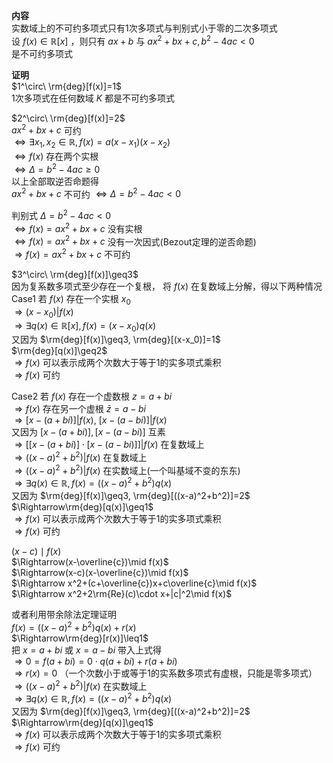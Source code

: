 **内容**  
实数域上的不可约多项式只有1次多项式与判别式小于零的二次多项式  
设 $f(x)\in\mathbb{R}[x]$ ，则只有 $ax+b$ 与 $ax^2+bx+c,b^2-4ac<0$  
是不可约多项式  
  
**证明**  
$1^\circ\ \rm{deg}[f(x)]=1$  
1次多项式在任何数域 $K$ 都是不可约多项式  
  
$2^\circ\ \rm{deg}[f(x)]=2$  
$ax^2+bx+c$ 可约  
$\Leftrightarrow\exists x_1,x_2\in\mathbb{R}, f(x)=a(x-x_1)(x-x_2)$  
$\Leftrightarrow f(x)$ 存在两个实根  
$\Leftrightarrow\Delta=b^2-4ac\geq0$  
以上全部取逆否命题得  
$ax^2+bx+c$ 不可约 $\Leftrightarrow\Delta=b^2-4ac<0$  
  
判别式 $\Delta=b^2-4ac<0$  
$\Leftrightarrow f(x)=ax^2+bx+c$ 没有实根  
$\Leftrightarrow f(x)=ax^2+bx+c$ 没有一次因式(Bezout定理的逆否命题)  
$\Rightarrow f(x)=ax^2+bx+c$ 不可约  
  
$3^\circ\ \rm{deg}[f(x)]\geq3$  
因为复系数多项式至少存在一个复根， 将 $f(x)$ 在复数域上分解，得以下两种情况  
Case1 若 $f(x)$ 存在一个实根 $x_0$  
$\Rightarrow(x-x_0)|f(x)$  
$\Rightarrow\exists q(x)\in\mathbb{R}[x], f(x)=(x-x_0)q(x)$  
又因为 $\rm{deg}[f(x)]\geq3, \rm{deg}[(x-x_0)]=1$  
$\rm{deg}[q(x)]\geq2$  
$\Rightarrow f(x)$ 可以表示成两个次数大于等于1的实多项式乘积  
$\Rightarrow f(x)$ 可约  
  
Case2 若 $f(x)$ 存在一个虚数根 $z=a+bi$  
$\Rightarrow f(x)$ 存在另一个虚根 $\bar{z}=a-bi$  
$\Rightarrow [x-(a+bi)]|f(x),\ [x-(a-bi)]|f(x)$  
又因为 $[x-(a+bi)],[x-(a-bi)]$ 互素  
$\Rightarrow [[x-(a+bi)]\cdot[x-(a-bi)]]|f(x)$ 在复数域上  
$\Rightarrow ((x-a)^2+b^2)|f(x)$ 在复数域上  
$\Rightarrow ((x-a)^2+b^2)|f(x)$ 在实数域上(一个叫基域不变的东东)  
$\Rightarrow\exists q(x)\in\mathbb{R}, f(x)=((x-a)^2+b^2)q(x)$  
又因为 $\rm{deg}[f(x)]\geq3, \rm{deg}[((x-a)^2+b^2)]=2$  
$\Rightarrow\rm{deg}[q(x)]\geq1$  
$\Rightarrow f(x)$ 可以表示成两个次数大于等于1的实多项式乘积  
$\Rightarrow f(x)$ 可约  
  
$(x-c)\mid f(x)$  
$\Rightarrow(x-\overline{c})\mid f(x)$  
$\Rightarrow(x-c)(x-\overline{c})\mid f(x)$  
$\Rightarrow x^2+(c+\overline{c})x+c\overline{c}\mid f(x)$  
$\Rightarrow x^2+2\rm{Re}(c)\cdot x+|c|^2\mid f(x)$  
  
或者利用带余除法定理证明  
$f(x)=((x-a)^2+b^2)q(x)+r(x)$  
$\Rightarrow\rm{deg}[r(x)]\leq1$  
把 $x=a+bi$ 或 $x=a-bi$ 带入上式得  
$\Rightarrow0=f(a+bi)=0\cdot q(a+bi)+r(a+bi)$  
$\Rightarrow r(x)=0$ （一个次数小于或等于1的实系数多项式有虚根，只能是零多项式）  
$\Rightarrow ((x-a)^2+b^2)|f(x)$ 在实数域上  
$\Rightarrow\exists q(x)\in\mathbb{R}, f(x)=((x-a)^2+b^2)q(x)$  
又因为 $\rm{deg}[f(x)]\geq3, \rm{deg}[((x-a)^2+b^2)]=2$  
$\Rightarrow\rm{deg}[q(x)]\geq1$  
$\Rightarrow f(x)$ 可以表示成两个次数大于等于1的实多项式乘积  
$\Rightarrow f(x)$ 可约  
